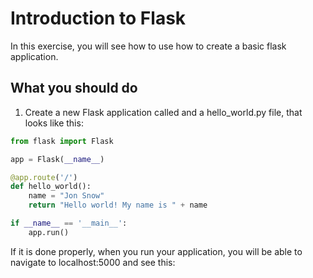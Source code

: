 # Introduction to Flask

In this exercise, you will see how to use how to create a basic flask application.

## What you should do

1. Create a new Flask application called and a hello_world.py file, that looks like this:

```python
from flask import Flask

app = Flask(__name__)

@app.route('/')
def hello_world():
    name = "Jon Snow"
    return "Hello world! My name is " + name

if __name__ == '__main__':
    app.run()
```
If it is done properly, when you run your application, you will be able to navigate to localhost:5000 and see this:

